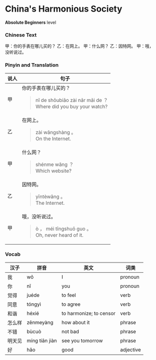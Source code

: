 # China's Harmonious Society
**Absolute Beginners** level
### Chinese Text
甲：你的手表在哪儿买的？
乙：在网上。
甲：什么网？
乙：因特网。
甲：哦，没听说过。

### Pinyin and Translation
|说人|句子|
|----|----|
|甲|你的手表在哪儿买的？<blockquote>nǐ de shǒubiǎo zài nǎr mǎi de ？<br />Where did you buy your watch?</blockquote>|
|乙|在网上。<blockquote>zài wǎngshàng 。<br />On the Internet.</blockquote>|
|甲|什么网？<blockquote>shénme wǎng ？<br />Which website?</blockquote>|
|乙|因特网。<blockquote>yīntèwǎng 。<br />The Internet.</blockquote>|
|甲|哦，没听说过。<blockquote>ò ， méi tīngshuō guo 。<br />Oh, never heard of it.</blockquote>|
### Vocab
|汉子|拼音|英文|词类|
|----|----|----|----|
|我|wǒ|I|pronoun|
|你|nǐ|you|pronoun|
|觉得|juéde|to feel|verb|
|同意|tóngyì|to agree|verb|
|和谐|héxié|to harmonize; to censor|verb|
|怎么样|zěnmeyàng|how about it|phrase|
|不错|bùcuò|not bad|phrase|
|明天见|míng tiān jiàn|see you tomorrow|phrase|
|好|hǎo|good|adjective|